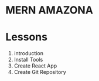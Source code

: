 # MERN AMAZONA

# Lessons

1.  introduction
2.  Install Tools
3.  Create React App
4.  Create Git Repository

